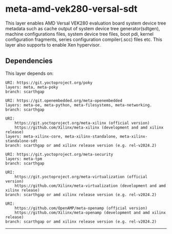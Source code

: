 # meta-amd-vek280-versal-sdt

This layer enables AMD Versal VEK280 evaluation board system device tree metadata
such as cache output of system device tree generator(sdtgen), machine configurations
files, system device tree files, boot pdi, kernel configuration fragments,
series configuration compiler(.scc) files etc. This layer also supports to enable
Xen hypervisor.

## Dependencies

This layer depends on:

	URI: https://git.yoctoproject.org/poky
	layers: meta, meta-poky
	branch: scarthgap

	URI: https://git.openembedded.org/meta-openembedded
	layers: meta-oe, meta-python, meta-filesystems, meta-networking.
	branch: scarthgap

	URI:
        https://git.yoctoproject.org/meta-xilinx (official version)
        https://github.com/Xilinx/meta-xilinx (development and amd xilinx release)
	layers: meta-xilinx-core, meta-xilinx-standalone, meta-xilinx-standalone-sdt
	branch: scarthgap or amd xilinx release version (e.g. rel-v2024.2)

	URI: https://git.yoctoproject.org/meta-security
	layers: meta-tpm
	branch: scarthgap

	URI:
        https://git.yoctoproject.org/meta-virtualization (official version)
        https://github.com/Xilinx/meta-virtualization (development and amd xilinx release)
	branch: scarthgap or amd xilinx release version (e.g. rel-v2024.2)

	URI:
        https://github.com/OpenAMP/meta-openamp (official version)
        https://github.com/Xilinx/meta-openamp (development and amd xilinx release)
	branch: scarthgap or amd xilinx release version (e.g. rel-v2024.2)
---
